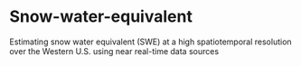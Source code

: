 # Snow-water-equivalent
Estimating snow water equivalent (SWE) at a high spatiotemporal resolution over the Western U.S. using near real-time data sources
